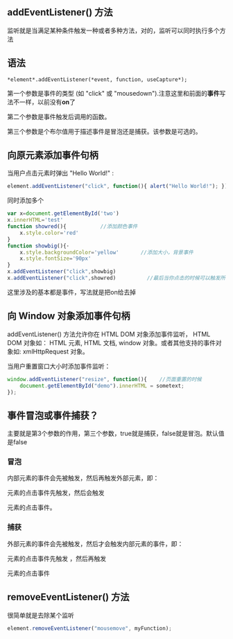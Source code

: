 ## addEventListener() 方法

监听就是当满足某种条件触发一种或者多种方法，对的，监听可以同时执行多个方法

## 语法

```
*element*.addEventListener(*event, function, useCapture*);
```

第一个参数是事件的类型 (如 "click" 或 "mousedown").注意这里和前面的**事件**写法不一样，以前没有**on**了

第二个参数是事件触发后调用的函数。

第三个参数是个布尔值用于描述事件是冒泡还是捕获。该参数是可选的。

## 向原元素添加事件句柄

当用户点击元素时弹出 "Hello World!" :

```js
element.addEventListener("click", function(){ alert("Hello World!"); });
```

同时添加多个

```js
var x=document.getElementById('two')
x.innerHTML='test'
function showred(){           //添加颜色事件
    x.style.color='red'
}
function showbig(){·
    x.style.backgroundColor='yellow'       //添加大小，背景事件
    x.style.fontSize='90px'
}
x.addEventListener("click",showbig)
x.addEventListener("click",showred)          //最后当你点击的时候可以触发所有的监听
```

这里涉及的基本都是事件，写法就是把on给去掉

## 向 Window 对象添加事件句柄

addEventListener() 方法允许你在 HTML DOM 对象添加事件监听， HTML DOM 对象如： HTML 元素, HTML 文档, window 对象。或者其他支持的事件对象如: xmlHttpRequest 对象。

当用户重置窗口大小时添加事件监听：

```js
window.addEventListener("resize", function(){    //页面重置的时候
    document.getElementById("demo").innerHTML = sometext;
});
```

## 事件冒泡或事件捕获？

主要就是第3个参数的作用，第三个参数，true就是捕获，false就是冒泡。默认值是false

### 冒泡

内部元素的事件会先被触发，然后再触发外部元素，即： <p> 元素的点击事件先触发，然后会触发 <div> 元素的点击事件。

### 捕获

外部元素的事件会先被触发，然后才会触发内部元素的事件，即： <div> 元素的点击事件先触发 ，然后再触发 <p> 元素的点击事件

## removeEventListener() 方法

很简单就是去除某个监听

```js
element.removeEventListener("mousemove", myFunction);
```


